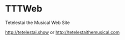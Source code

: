 # TTTWeb
Tetelestai the Musical Web Site

http://tetelestai.show
or
http://tetelestaithemusical.com
